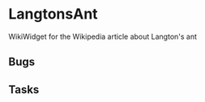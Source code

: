 LangtonsAnt
===========
WikiWidget for the Wikipedia article about Langton's ant

Bugs
----

Tasks
-----